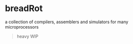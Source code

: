 # breadRot
a collection of compilers, assemblers and simulators for many microprocessors

> heavy WIP